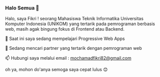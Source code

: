 ### Halo Semua 👋

Halo, saya Fikri ! seorang Mahasiswa Teknik Informatika Universitas Komputer Indonesia (UNIKOM) yang tertarik pada pemrograman berbasis web, masih agak bingung fokus di Frontend atau Backend.

🌱 Saat ini saya sedang mempelajari Progressive Web Apps

👯 Sedang mencari partner yang tertarik dengan pemrograman web

📫 Hubungi saya melalui email : mochamadfikri82@gmail.com


oh ya, mohon do'anya semoga saya cepat lulus :blush: 

